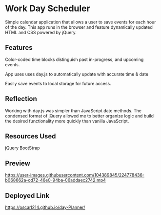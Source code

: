 # Work Day Scheduler

Simple calendar application that allows a user to save events for each hour of the day. This app runs in the browser and feature dynamically updated HTML and CSS powered by jQuery.

## Features

Color-coded time blocks distinguish past in-progress, and upcoming events.

App uses uses day.js to automatically update with accurate time & date

Easily save events to local storage for future access.

## Reflection

Working with day.js was simpler than JavaScript date methods.
The condensed format of jQuery allowed me to better organize logic and build the desired functionality more quickly than vanilla JavaScript.

## Resources Used

jQuery
BootStrap

## Preview

https://user-images.githubusercontent.com/104389845/224778436-b068662a-cd72-46e0-94ba-06addaec2742.mp4

## Deployed Link

https://oscarl214.github.io/day-Planner/

